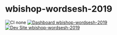 # wbishop-wordsesh-2019

![CI none](https://img.shields.io/badge/ci-none-orange.svg)
[![Dashboard wbishop-wordsesh-2019](https://img.shields.io/badge/dashboard-wbishop_wordsesh_2019-yellow.svg)](https://dashboard.pantheon.io/sites/07e2d97a-a0f4-490d-95ff-c20c31253559#dev/code)
[![Dev Site wbishop-wordsesh-2019](https://img.shields.io/badge/site-wbishop_wordsesh_2019-blue.svg)](http://dev-wbishop-wordsesh-2019.pantheonsite.io/)